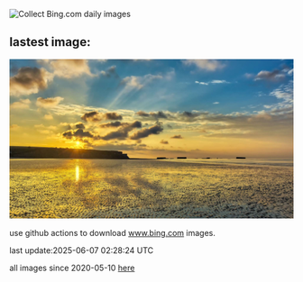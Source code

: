 ![Collect Bing.com daily images](https://github.com/counter2015/bing-daily-images/workflows/Collect%20Bing.com%20daily%20images/badge.svg)
## lastest image:
![](images/img.jpg)

use github actions to download www.bing.com images.

last update:2025-06-07 02:28:24 UTC

all images since 2020-05-10 [here](https://github.com/counter2015/bing-daily-images/tree/master/images) 

